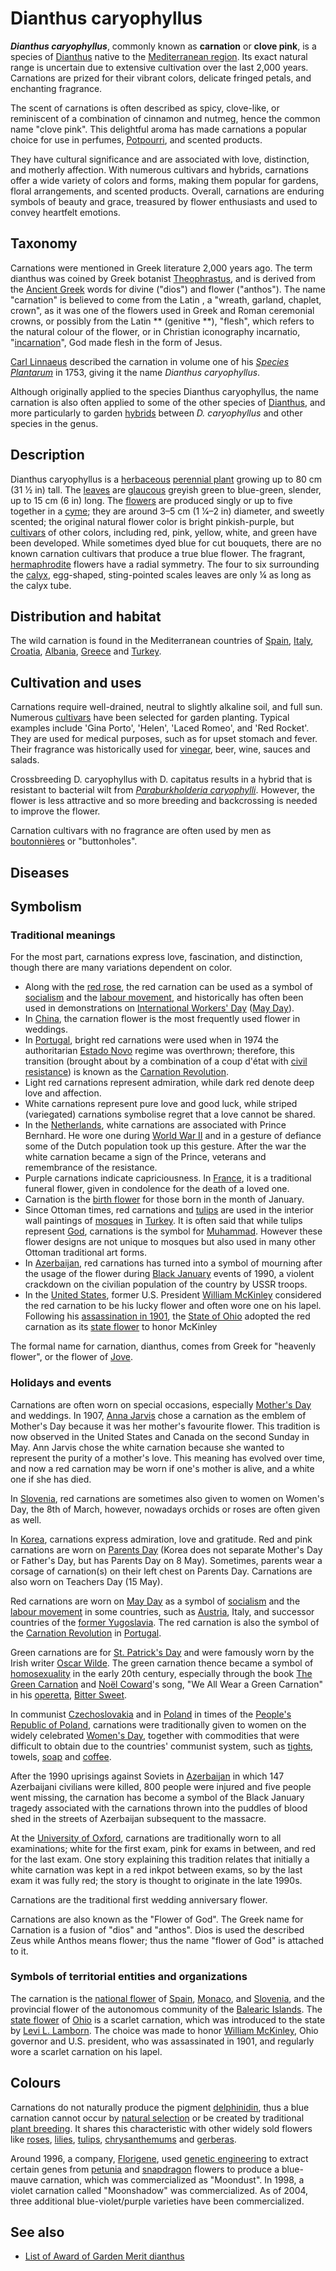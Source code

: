 # Dianthus caryophyllus

***Dianthus caryophyllus***, commonly known as **carnation**
or **clove pink**, is a species of [Dianthus](Dianthus "wikilink")
native to the [Mediterranean region](Mediterranean_Basin "wikilink").
Its exact natural range is uncertain due to extensive cultivation over
the last 2,000 years. Carnations are prized for their vibrant colors,
delicate fringed petals, and enchanting fragrance.

The scent of carnations is often described as spicy, clove-like, or
reminiscent of a combination of cinnamon and nutmeg, hence the common
name "clove pink". This delightful aroma has made carnations a popular
choice for use in perfumes, [Potpourri](Potpourri "wikilink"), and
scented products.

They have cultural significance and are associated with love,
distinction, and motherly affection. With numerous cultivars and
hybrids, carnations offer a wide variety of colors and forms, making
them popular for gardens, floral arrangements, and scented products.
Overall, carnations are enduring symbols of beauty and grace, treasured
by flower enthusiasts and used to convey heartfelt emotions.

## Taxonomy

Carnations were mentioned in Greek literature 2,000 years ago. The term
dianthus was coined by Greek botanist
[Theophrastus](Theophrastus "wikilink"), and is derived from the
[Ancient Greek](Ancient_Greek "wikilink") words for divine ("dios") and
flower ("anthos"). The name "carnation" is believed to come from the
Latin , a "wreath, garland, chaplet, crown", as it was one of the
flowers used in Greek and Roman ceremonial crowns, or possibly from the
Latin ** (genitive **), "flesh", which refers to the natural colour
of the flower, or in Christian iconography incarnatio,
"[incarnation](incarnation "wikilink")", God made flesh in the form of
Jesus.

[Carl Linnaeus](Carl_Linnaeus "wikilink") described the carnation in
volume one of his *[Species Plantarum](Species_Plantarum "wikilink")* in
1753, giving it the name *Dianthus caryophyllus*.

Although originally applied to the species Dianthus caryophyllus, the
name carnation is also often applied to some of the other species of
[Dianthus](Dianthus "wikilink"), and more particularly to garden
[hybrids](Hybrid_(biology) "wikilink") between *D. caryophyllus* and
other species in the genus.

## Description

Dianthus caryophyllus is a [herbaceous](herbaceous "wikilink")
[perennial plant](perennial_plant "wikilink") growing up to 80 cm (31 1⁄2 in) tall. The
[leaves](leaf "wikilink") are [glaucous](glaucous "wikilink") greyish
green to blue-green, slender, up to 15 cm (6 in) long. The
[flowers](flower "wikilink") are produced singly or up to five together
in a [cyme](Inflorescence#Organization "wikilink"); they are around 3–5 cm (1 1⁄4–2 in) 
diameter, and sweetly scented; the original natural flower color is
bright pinkish-purple, but [cultivars](cultivar "wikilink") of other
colors, including red, pink, yellow, white, and green have been
developed. While sometimes dyed blue for cut bouquets, there are no
known carnation cultivars that produce a true blue flower. The fragrant,
[hermaphrodite](hermaphrodite "wikilink") flowers have a radial
symmetry. The four to six surrounding the
[calyx](Calyx_(botany) "wikilink"), egg-shaped, sting-pointed scales
leaves are only ¼ as long as the calyx tube.

## Distribution and habitat

The wild carnation is found in the Mediterranean countries of
[Spain](Spain "wikilink"), [Italy](Italy "wikilink"),
[Croatia](Croatia "wikilink"), [Albania](Albania "wikilink"),
[Greece](Greece "wikilink") and [Turkey](Turkey "wikilink").

## Cultivation and uses

Carnations require well-drained, neutral to slightly alkaline soil, and
full sun. Numerous [cultivars](cultivar "wikilink") have been selected
for garden planting. Typical examples include 'Gina Porto', 'Helen',
'Laced Romeo', and 'Red Rocket'. They are used for medical purposes,
such as for upset stomach and fever. Their fragrance was historically
used for [vinegar](vinegar "wikilink"), beer, wine, sauces and
salads.

Crossbreeding D. caryophyllus with D. capitatus results in a hybrid
that is resistant to bacterial wilt from *[Paraburkholderia
caryophylli](Paraburkholderia_caryophylli "wikilink")*. However, the
flower is less attractive and so more breeding and backcrossing is
needed to improve the flower.

Carnation cultivars with no fragrance are often used by men as
[boutonnières](boutonnière "wikilink") or "buttonholes".

## Diseases

## Symbolism

### Traditional meanings

For the most part, carnations express love, fascination, and
distinction, though there are many variations dependent on color.

-   Along with the [red rose](Rose_(symbolism)#Socialism "wikilink"),
    the red carnation can be used as a symbol of
    [socialism](socialism "wikilink") and the [labour
    movement](labour_movement "wikilink"), and historically has often
    been used in demonstrations on [International Workers'
    Day](International_Workers'_Day "wikilink") ([May
    Day](May_Day "wikilink")).
-   In [China](China "wikilink"), the carnation flower is the most
    frequently used flower in weddings.
-   In [Portugal](Portugal "wikilink"), bright red carnations were used
    when in 1974 the authoritarian [Estado
    Novo](Estado_Novo_(Portugal) "wikilink") regime was overthrown;
    therefore, this transition (brought about by a combination of a
    coup d'état with [civil resistance](civil_resistance "wikilink"))
    is known as the [Carnation
    Revolution](Carnation_Revolution "wikilink").
-   Light red carnations represent admiration, while dark red denote
    deep love and affection.
-   White carnations represent pure love and good luck, while striped
    (variegated) carnations symbolise regret that a love cannot be
    shared.
-   In the [Netherlands](Netherlands "wikilink"), white carnations are
    associated with Prince Bernhard. He wore one during [World War
    II](World_War_II "wikilink") and in a gesture of defiance some of
    the Dutch population took up this gesture. After the war the white
    carnation became a sign of the Prince, veterans and remembrance of
    the resistance.
-   Purple carnations indicate capriciousness. In
    [France](France "wikilink"), it is a traditional funeral flower,
    given in condolence for the death of a loved one.
-   Carnation is the [birth flower](birth_flower "wikilink") for those
    born in the month of January.
-   Since Ottoman times, red carnations and [tulips](tulip "wikilink")
    are used in the interior wall paintings of
    [mosques](mosque "wikilink") in [Turkey](Turkey "wikilink"). It is
    often said that while tulips represent
    [God](God_in_Islam "wikilink"), carnations is the symbol for
    [Muhammad](Muhammad "wikilink"). However these flower designs are
    not unique to mosques but also used in many other Ottoman
    traditional art forms.
-   In [Azerbaijan](Azerbaijan "wikilink"), red carnations has turned
    into a symbol of mourning after the usage of the flower during
    [Black January](Black_January "wikilink") events of 1990, a violent
    crackdown on the civilian population of the country by USSR troops.
-   In the [United States](United_States "wikilink"), former U.S.
    President [William McKinley](William_McKinley "wikilink") considered
    the red carnation to be his lucky flower and often wore one on his
    lapel. Following his [assassination in
    1901](Assassination_of_William_McKinley "wikilink"), the [State of
    Ohio](Ohio "wikilink") adopted the red carnation as its [state
    flower](List_of_U.S._state_and_territory_flowers "wikilink") to
    honor McKinley

The formal name for carnation, dianthus, comes from Greek for
"heavenly flower", or the flower of [Jove](Jove "wikilink").

### Holidays and events

Carnations are often worn on special occasions, especially [Mother's
Day](Mother's_Day "wikilink") and weddings. In 1907, [Anna
Jarvis](Anna_Jarvis "wikilink") chose a carnation as the emblem of
Mother's Day because it was her mother's favourite flower. This
tradition is now observed in the United States and Canada on the second
Sunday in May. Ann Jarvis chose the white carnation because she wanted
to represent the purity of a mother's love. This meaning has
evolved over time, and now a red carnation may be worn if one's mother
is alive, and a white one if she has died.

In [Slovenia](Slovenia "wikilink"), red carnations are sometimes also
given to women on Women's Day, the 8th of March, however, nowadays
orchids or roses are often given as well.

In [Korea](Korea "wikilink"), carnations express admiration, love and
gratitude. Red and pink carnations are worn on [Parents
Day](Parents_Day "wikilink") (Korea does not separate Mother's Day or
Father's Day, but has Parents Day on 8 May). Sometimes, parents wear a
corsage of carnation(s) on their left chest on Parents Day. Carnations
are also worn on Teachers Day (15 May).

Red carnations are worn on [May
Day](International_Workers'_Day "wikilink") as a symbol of
[socialism](socialism "wikilink") and the [labour
movement](labour_movement "wikilink") in some countries, such as
[Austria](Austria "wikilink"), Italy, and successor countries of the
[former Yugoslavia](former_Yugoslavia "wikilink"). The red carnation is
also the symbol of the [Carnation
Revolution](Carnation_Revolution "wikilink") in
[Portugal](Portugal "wikilink").

Green carnations are for [St. Patrick's
Day](St._Patrick's_Day "wikilink") and were famously worn by the Irish
writer [Oscar Wilde](Oscar_Wilde "wikilink"). The green carnation thence
became a symbol of [homosexuality](homosexuality "wikilink") in the
early 20th century, especially through the book [The Green
Carnation](The_Green_Carnation "wikilink") and [Noël
Coward](Noël_Coward "wikilink")'s song, "We All Wear a Green Carnation"
in his [operetta](operetta "wikilink"), [Bitter
Sweet](Bitter_Sweet_(operetta) "wikilink").

In communist [Czechoslovakia](Czechoslovakia "wikilink") and in
[Poland](Poland "wikilink") in times of the [People's Republic of
Poland](People's_Republic_of_Poland "wikilink"), carnations were
traditionally given to women on the widely celebrated [Women's
Day](International_Women's_Day "wikilink"), together with commodities
that were difficult to obtain due to the countries' communist system,
such as [tights](tights "wikilink"), towels, [soap](soap "wikilink") and
[coffee](coffee "wikilink").

After the 1990 uprisings against Soviets in
[Azerbaijan](Azerbaijan "wikilink") in which 147 Azerbaijani civilians
were killed, 800 people were injured and five people went missing, the
carnation has become a symbol of the Black January tragedy associated
with the carnations thrown into the puddles of blood shed in the streets
of Azerbaijan subsequent to the massacre.

At the [University of Oxford](University_of_Oxford "wikilink"),
carnations are traditionally worn to all examinations; white for the
first exam, pink for exams in between, and red for the last exam. One
story explaining this tradition relates that initially a white carnation
was kept in a red inkpot between exams, so by the last exam it was fully
red; the story is thought to originate in the late 1990s.

Carnations are the traditional first wedding anniversary flower.

Carnations are also known as the "Flower of God". The Greek name for
Carnation is a fusion of "dios" and "anthos". Dios is used the described
Zeus while Anthos means flower; thus the name "flower of God" is
attached to it.

### Symbols of territorial entities and organizations

The carnation is the [national flower](national_flower "wikilink") of
[Spain](Spain "wikilink"), [Monaco](Monaco "wikilink"), and
[Slovenia](Slovenia "wikilink"), and the provincial flower of the
autonomous community of the [Balearic
Islands](Balearic_Islands "wikilink"). The [state
flower](List_of_U.S._state_flowers "wikilink") of
[Ohio](Ohio "wikilink") is a scarlet carnation, which was introduced to
the state by [Levi L. Lamborn](Levi_L._Lamborn "wikilink"). The choice
was made to honor [William McKinley](William_McKinley "wikilink"), Ohio
governor and U.S. president, who was assassinated in 1901, and regularly
wore a scarlet carnation on his lapel.

## Colours

Carnations do not naturally produce the pigment
[delphinidin](delphinidin "wikilink"), thus a blue carnation cannot
occur by [natural selection](natural_selection "wikilink") or be created
by traditional [plant breeding](plant_breeding "wikilink"). It shares
this characteristic with other widely sold flowers like
[roses](Hybrid_tea_rose "wikilink"), [lilies](Lilium "wikilink"),
[tulips](tulip "wikilink"), [chrysanthemums](chrysanthemum "wikilink")
and [gerberas](gerbera "wikilink").

Around 1996, a company, [Florigene](Florigene "wikilink"), used [genetic
engineering](genetic_engineering "wikilink") to extract certain genes
from [petunia](petunia "wikilink") and
[snapdragon](Antirrhinum "wikilink") flowers to produce a blue-mauve
carnation, which was commercialized as "Moondust". In 1998, a violet
carnation called "Moonshadow" was commercialized. As of 2004, three
additional blue-violet/purple varieties have been commercialized.

## See also

-   [List of Award of Garden Merit
    dianthus](List_of_Award_of_Garden_Merit_dianthus "wikilink")

